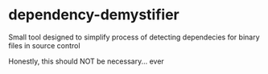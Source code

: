 # dependency-demystifier
Small tool designed to simplify process of detecting dependecies for binary files in source control

Honestly, this should NOT be necessary... ever
